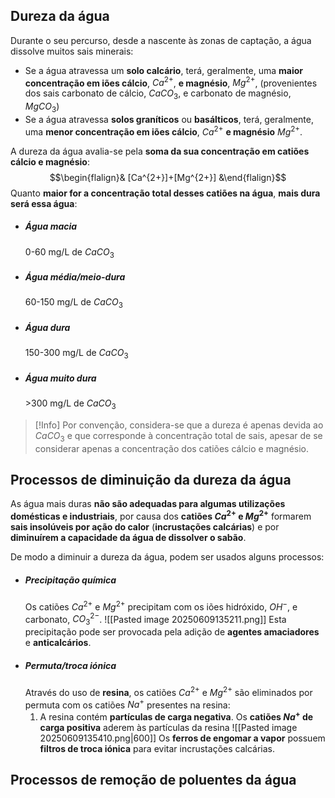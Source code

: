 ## Dureza da água
Durante o seu percurso, desde a nascente às zonas de captação, a água dissolve muitos sais minerais:
- Se a água atravessa um **solo calcário**, terá, geralmente, uma **maior concentração em iões cálcio**, $Ca^{2+}$, **e magnésio**, $Mg^{2+}$, (provenientes dos sais carbonato de cálcio, $CaCO_3$, e carbonato de magnésio, $MgCO_3$)
- Se a água atravessa **solos graníticos** ou **basálticos**, terá, geralmente, uma **menor concentração em iões cálcio**, $Ca^{2+}$ **e magnésio** $Mg^{2+}$.

A dureza da água avalia-se pela **soma da sua concentração em catiões cálcio e magnésio**:
$$\begin{flalign}& [Ca^{2+}]+[Mg^{2+}] &\end{flalign}$$
Quanto **maior for a concentração total desses catiões na água**, **mais dura será essa água**:
- ##### Água macia
	0-60 mg/L de $CaCO_3$
- ##### Água média/meio-dura
	60-150 mg/L de $CaCO_3$
- ##### Água dura
	150-300 mg/L de $CaCO_3$
- ##### Água muito dura
	\>300 mg/L de $CaCO_3$

>[!Info]
>Por convenção, considera-se que a dureza é apenas devida ao $CaCO_3$ e que corresponde à concentração total de sais, apesar de se considerar apenas a concentração dos catiões cálcio e magnésio.

## Processos de diminuição da dureza da água
As água mais duras **não são adequadas para algumas utilizações domésticas e industriais**, por
causa dos **catiões $Ca^{2+}$ e $Mg^{2+}$** formarem **sais insolúveis por ação do calor** (**incrustações calcárias**) e por **diminuírem a capacidade da água de dissolver o sabão**.

De modo a diminuir a dureza da água, podem ser usados alguns processos:
- ##### Precipitação química
	Os catiões $Ca^{2+}$ e $Mg^{2+}$ precipitam com os iões hidróxido, $OH^-$, e carbonato, $CO^{2-}_3$.
	![[Pasted image 20250609135211.png]]
	Esta precipitação pode ser provocada pela adição de **agentes amaciadores** e **anticalcários**.
- ##### Permuta/troca iónica
	Através do uso de **resina**, os catiões $Ca^{2+}$ e $Mg^{2+}$ são eliminados por permuta com os catiões $Na^+$ presentes na resina:
	1. A resina contém **partículas de carga negativa**. Os **catiões $Na^+$ de carga positiva** aderem às partículas da resina
	![[Pasted image 20250609135410.png|600]]
	Os **ferros de engomar a vapor** possuem **filtros de troca iónica** para evitar incrustações calcárias.
## Processos de remoção de poluentes da água